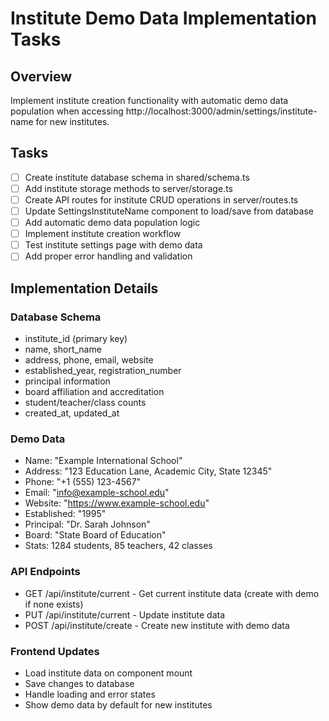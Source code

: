 # Institute Demo Data Implementation Tasks

## Overview
Implement institute creation functionality with automatic demo data population when accessing http://localhost:3000/admin/settings/institute-name for new institutes.

## Tasks
- [ ] Create institute database schema in shared/schema.ts
- [ ] Add institute storage methods to server/storage.ts
- [ ] Create API routes for institute CRUD operations in server/routes.ts
- [ ] Update SettingsInstituteName component to load/save from database
- [ ] Add automatic demo data population logic
- [ ] Implement institute creation workflow
- [ ] Test institute settings page with demo data
- [ ] Add proper error handling and validation

## Implementation Details

### Database Schema
- institute_id (primary key)
- name, short_name
- address, phone, email, website
- established_year, registration_number
- principal information
- board affiliation and accreditation
- student/teacher/class counts
- created_at, updated_at

### Demo Data
- Name: "Example International School"
- Address: "123 Education Lane, Academic City, State 12345"
- Phone: "+1 (555) 123-4567"
- Email: "info@example-school.edu"
- Website: "https://www.example-school.edu"
- Established: "1995"
- Principal: "Dr. Sarah Johnson"
- Board: "State Board of Education"
- Stats: 1284 students, 85 teachers, 42 classes

### API Endpoints
- GET /api/institute/current - Get current institute data (create with demo if none exists)
- PUT /api/institute/current - Update institute data
- POST /api/institute/create - Create new institute with demo data

### Frontend Updates
- Load institute data on component mount
- Save changes to database
- Handle loading and error states
- Show demo data by default for new institutes
